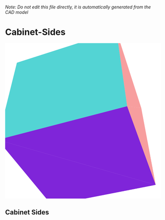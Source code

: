 ###### Note: Do not edit this file directly, it is automatically generated from the CAD model

# Cabinet-Sides

![](/project.svg)

## Cabinet Sides


